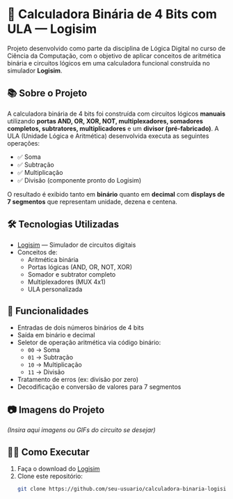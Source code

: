 # 🧮 Calculadora Binária de 4 Bits com ULA — Logisim

Projeto desenvolvido como parte da disciplina de Lógica Digital no curso de Ciência da Computação, com o objetivo de aplicar conceitos de aritmética binária e circuitos lógicos em uma calculadora funcional construída no simulador **Logisim**.

## 📚 Sobre o Projeto

A calculadora binária de 4 bits foi construída com circuitos lógicos **manuais** utilizando **portas AND, OR, XOR, NOT, multiplexadores, somadores completos, subtratores, multiplicadores** e um **divisor (pré-fabricado)**. A ULA (Unidade Lógica e Aritmética) desenvolvida executa as seguintes operações:

- ✅ Soma
- ✅ Subtração
- ✅ Multiplicação
- ✅ Divisão (componente pronto do Logisim)

O resultado é exibido tanto em **binário** quanto em **decimal** com **displays de 7 segmentos** que representam unidade, dezena e centena.

## 🛠️ Tecnologias Utilizadas

- [Logisim](http://www.cburch.com/logisim/) — Simulador de circuitos digitais
- Conceitos de:
  - Aritmética binária
  - Portas lógicas (AND, OR, NOT, XOR)
  - Somador e subtrator completo
  - Multiplexadores (MUX 4x1)
  - ULA personalizada

## 🧪 Funcionalidades

- Entradas de dois números binários de 4 bits
- Saída em binário e decimal
- Seletor de operação aritmética via código binário:
  - `00` → Soma
  - `01` → Subtração
  - `10` → Multiplicação
  - `11` → Divisão
- Tratamento de erros (ex: divisão por zero)
- Decodificação e conversão de valores para 7 segmentos

## 📷 Imagens do Projeto

*(Insira aqui imagens ou GIFs do circuito se desejar)*

## 👨‍💻 Como Executar

1. Faça o download do [Logisim](http://www.cburch.com/logisim/)
2. Clone este repositório:
   ```bash
   git clone https://github.com/seu-usuario/calculadora-binaria-logisim.git
